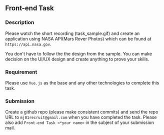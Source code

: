 ## Front-end Task

### Description
Please watch the short recording (task_sample.gif) and create an application using NASA API(Mars Rover Photos) which can be found at `https://api.nasa.gov`.

You don't have to follow the the design from the sample. You can make decision on the UI/UX design and create anything to prove your skills. 

### Requirement
Please use `Vue.js` as the base and any other technologies to complete this task.

### Submission
Create a github repo (please make consistent commits) and send the repo URL to `mj81recruit@gmail.com` when you have completed the task. Please also add `Front-end Task <*your name>` in the subject of your submission mail.